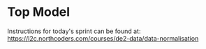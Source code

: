 # Top Model

Instructions for today's sprint can be found at: https://l2c.northcoders.com/courses/de2-data/data-normalisation
